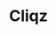 ---
facebook: https://facebook.com/cliqzde
git: https://github.com/cliqz-oss
instagram: https://instagram.com/cliqzbrowser
linkedin: https://linkedin.com/company/cliqz-gmbh
logohandle: cliqz
sort: cliqz
title: Cliqz
twitter: https://x.com/cliqz
website: https://cliqz.com/en/
---